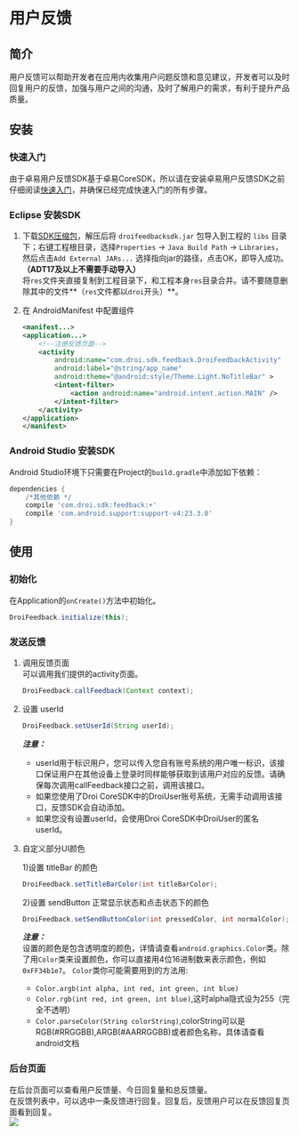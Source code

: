 # 用户反馈

## 简介
用户反馈可以帮助开发者在应用内收集用户问题反馈和意见建议，开发者可以及时回复用户的反馈，加强与用户之间的沟通，及时了解用户的需求，有利于提升产品质量。

## 安装
### 快速入门
由于卓易用户反馈SDK基于卓易CoreSDK，所以请在安装卓易用户反馈SDK之前仔细阅读[快速入门](http://baastest.droi.cn/Index/docStart.html)，并确保已经完成快速入门的所有步骤。

### Eclipse 安装SDK
1. 下载[SDK压缩包]()，解压后将 `droifeedbacksdk.jar` 包导入到工程的 `libs` 目录下；右键工程根目录，选择`Properties` -> `Java Build Path` -> `Libraries`，然后点击`Add External JARs...` 选择指向jar的路径，点击OK，即导入成功。**（ADT17及以上不需要手动导入）**  
将`res`文件夹直接复制到工程目录下，和工程本身`res`目录合并。请不要随意删除其中的文件**（`res`文件都以`droi`开头）**。

2. 在 AndroidManifest 中配置组件 

    ``` xml
    <manifest...>
    <application...>
        <!--注册反馈页面-->
        <activity
            android:name="com.droi.sdk.feedback.DroiFeedbackActivity"
            android:label="@string/app_name"
            android:theme="@android:style/Theme.Light.NoTitleBar" >
            <intent-filter>
                <action android:name="android.intent.action.MAIN" />
            </intent-filter>
        </activity>
    </application>
    </manifest>
    ```

### Android Studio 安装SDK
Android Studio环境下只需要在Project的`build.gradle`中添加如下依赖：
``` groovy
dependencies {
    /*其他依赖 */
    compile 'com.droi.sdk:feedback:+'
    compile 'com.android.support:support-v4:23.3.0'
}
```

## 使用
### 初始化
在Application的`onCreate()`方法中初始化。
``` java
DroiFeedback.initialize(this);
```

### 发送反馈
1. 调用反馈页面  
	可以调用我们提供的activity页面。  
    ``` java
    DroiFeedback.callFeedback(Context context);
    ```

2. 设置 userId
    ``` java
    DroiFeedback.setUserId(String userId);
    ```   
	***注意：***
	* userId用于标识用户，您可以传入您自有账号系统的用户唯一标识，该接口保证用户在其他设备上登录时同样能够获取到该用户对应的反馈。请确保每次调用callFeedback接口之前，调用该接口。  
	* 如果您使用了Droi CoreSDK中的DroiUser账号系统，无需手动调用该接口，反馈SDK会自动添加。  
	* 如果您没有设置userId，会使用Droi CoreSDK中DroiUser的匿名userId。

3. 自定义部分UI颜色

    1)设置 titleBar 的颜色
    ``` java
    DroiFeedback.setTitleBarColor(int titleBarColor);
    ```
    
    2)设置 sendButton 正常显示状态和点击状态下的颜色
    ``` java
    DroiFeedback.setSendButtonColor(int pressedColor, int normalColor);
    ```
    
    ***注意：***  
    设置的颜色是包含透明度的颜色，详情请查看`android.graphics.Color`类。除了用`Color`类来设置颜色，你可以直接用4位16进制数来表示颜色，例如`0xFF34b1e7`。
`Color`类你可能需要用到的方法用:
   * `Color.argb(int alpha, int red, int green, int blue)`
   * `Color.rgb(int red, int green, int blue)`,这时alpha隐式设为255（完全不透明）
   * `Color.parseColor(String colorString)`,colorString可以是RGB(#RRGGBB),ARGB(#AARRGGBB)或者颜色名称，具体请查看android文档

### 后台页面
在后台页面可以查看用户反馈量、今日回复量和总反馈量。  
在反馈列表中，可以选中一条反馈进行回复。回复后，反馈用户可以在反馈回复页面看到回复。  
![](http://baastest.droi.cn/Uploads/DocFile/5767a3458345f.png)